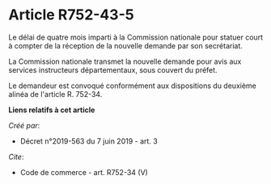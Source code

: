 # Article R752-43-5

Le délai de quatre mois imparti à la Commission nationale pour statuer court à compter de la réception de la nouvelle demande
par son secrétariat. 

La Commission nationale transmet la nouvelle demande pour avis aux services instructeurs départementaux, sous couvert du
préfet. 

Le demandeur est convoqué conformément aux dispositions du deuxième alinéa de l'article R. 752-34.

**Liens relatifs à cet article**

_Créé par_:

  - Décret n°2019-563 du 7 juin 2019 - art. 3

_Cite_:

  - Code de commerce - art. R752-34 (V)
